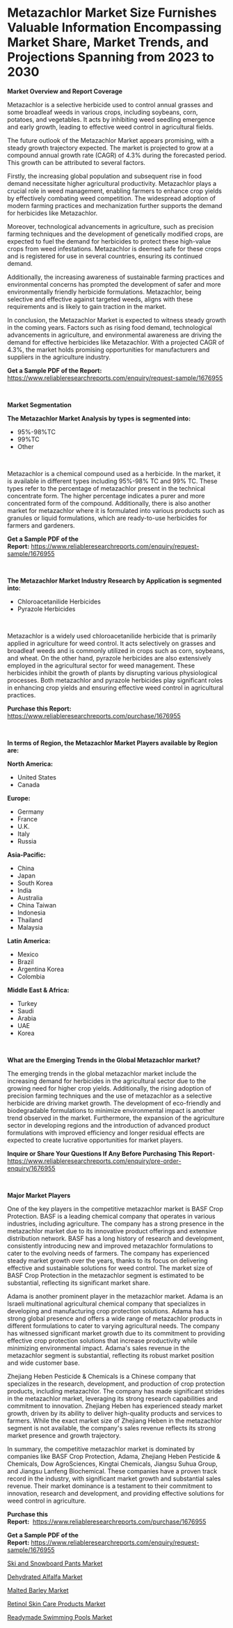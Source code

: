 <p><h1>Metazachlor Market Size Furnishes Valuable Information Encompassing Market Share, Market Trends, and Projections Spanning from 2023 to 2030</h1></p><p><strong>Market Overview and Report Coverage</strong></p>
<p><p>Metazachlor is a selective herbicide used to control annual grasses and some broadleaf weeds in various crops, including soybeans, corn, potatoes, and vegetables. It acts by inhibiting weed seedling emergence and early growth, leading to effective weed control in agricultural fields.</p><p>The future outlook of the Metazachlor Market appears promising, with a steady growth trajectory expected. The market is projected to grow at a compound annual growth rate (CAGR) of 4.3% during the forecasted period. This growth can be attributed to several factors.</p><p>Firstly, the increasing global population and subsequent rise in food demand necessitate higher agricultural productivity. Metazachlor plays a crucial role in weed management, enabling farmers to enhance crop yields by effectively combating weed competition. The widespread adoption of modern farming practices and mechanization further supports the demand for herbicides like Metazachlor.</p><p>Moreover, technological advancements in agriculture, such as precision farming techniques and the development of genetically modified crops, are expected to fuel the demand for herbicides to protect these high-value crops from weed infestations. Metazachlor is deemed safe for these crops and is registered for use in several countries, ensuring its continued demand.</p><p>Additionally, the increasing awareness of sustainable farming practices and environmental concerns has prompted the development of safer and more environmentally friendly herbicide formulations. Metazachlor, being selective and effective against targeted weeds, aligns with these requirements and is likely to gain traction in the market.</p><p>In conclusion, the Metazachlor Market is expected to witness steady growth in the coming years. Factors such as rising food demand, technological advancements in agriculture, and environmental awareness are driving the demand for effective herbicides like Metazachlor. With a projected CAGR of 4.3%, the market holds promising opportunities for manufacturers and suppliers in the agriculture industry.</p></p>
<p><strong>Get a Sample PDF of the Report:</strong> <a href="https://www.reliableresearchreports.com/enquiry/request-sample/1676955">https://www.reliableresearchreports.com/enquiry/request-sample/1676955</a></p>
<p>&nbsp;</p>
<p><strong>Market Segmentation</strong></p>
<p><strong>The Metazachlor Market Analysis by types is segmented into:</strong></p>
<p><ul><li>95%-98%TC</li><li>99%TC</li><li>Other</li></ul></p>
<p>&nbsp;</p>
<p><p>Metazachlor is a chemical compound used as a herbicide. In the market, it is available in different types including 95%-98% TC and 99% TC. These types refer to the percentage of metazachlor present in the technical concentrate form. The higher percentage indicates a purer and more concentrated form of the compound. Additionally, there is also another market for metazachlor where it is formulated into various products such as granules or liquid formulations, which are ready-to-use herbicides for farmers and gardeners.</p></p>
<p><strong>Get a Sample PDF of the Report:</strong>&nbsp;<a href="https://www.reliableresearchreports.com/enquiry/request-sample/1676955">https://www.reliableresearchreports.com/enquiry/request-sample/1676955</a></p>
<p>&nbsp;</p>
<p><strong>The Metazachlor Market Industry Research by Application is segmented into:</strong></p>
<p><ul><li>Chloroacetanilide Herbicides</li><li>Pyrazole Herbicides</li></ul></p>
<p>&nbsp;</p>
<p><p>Metazachlor is a widely used chloroacetanilide herbicide that is primarily applied in agriculture for weed control. It acts selectively on grasses and broadleaf weeds and is commonly utilized in crops such as corn, soybeans, and wheat. On the other hand, pyrazole herbicides are also extensively employed in the agricultural sector for weed management. These herbicides inhibit the growth of plants by disrupting various physiological processes. Both metazachlor and pyrazole herbicides play significant roles in enhancing crop yields and ensuring effective weed control in agricultural practices.</p></p>
<p><strong>Purchase this Report:</strong>&nbsp; <a href="https://www.reliableresearchreports.com/purchase/1676955">https://www.reliableresearchreports.com/purchase/1676955</a></p>
<p>&nbsp;</p>
<p><strong>In terms of Region, the Metazachlor Market Players available by Region are:</strong></p>
<p>
    <p> <strong> North America: </strong>
        <ul>
            <li>United States</li>
            <li>Canada</li>
        </ul>
        </p> 
    <p> <strong> Europe: </strong>
        <ul>
            <li>Germany</li>
            <li>France</li>
            <li>U.K.</li>
            <li>Italy</li>
            <li>Russia</li>
        </ul>
        </p> 
    <p> <strong> Asia-Pacific: </strong>
        <ul>
            <li>China</li>
            <li>Japan</li>
            <li>South Korea</li>
            <li>India</li>
            <li>Australia</li>
            <li>China Taiwan</li>
            <li>Indonesia</li>
            <li>Thailand</li>
            <li>Malaysia</li>
        </ul>
        </p> 
    <p> <strong> Latin America: </strong>
        <ul>
            <li>Mexico</li>
            <li>Brazil</li>
            <li>Argentina Korea</li>
            <li>Colombia</li>
        </ul>
        </p> 
    <p> <strong> Middle East & Africa: </strong>
        <ul>
            <li>Turkey</li>
            <li>Saudi</li>
            <li>Arabia</li>
            <li>UAE</li>
            <li>Korea</li>
        </ul>
    </p>
    </p>
<p>&nbsp;</p>
<p><strong>What are the Emerging Trends in the Global Metazachlor market?</strong></p>
<p><p>The emerging trends in the global metazachlor market include the increasing demand for herbicides in the agricultural sector due to the growing need for higher crop yields. Additionally, the rising adoption of precision farming techniques and the use of metazachlor as a selective herbicide are driving market growth. The development of eco-friendly and biodegradable formulations to minimize environmental impact is another trend observed in the market. Furthermore, the expansion of the agriculture sector in developing regions and the introduction of advanced product formulations with improved efficiency and longer residual effects are expected to create lucrative opportunities for market players.</p></p>
<p><strong>Inquire or Share Your Questions If Any Before Purchasing This Report</strong>- <a href="https://www.reliableresearchreports.com/enquiry/pre-order-enquiry/1676955">https://www.reliableresearchreports.com/enquiry/pre-order-enquiry/1676955</a></p>
<p>&nbsp;</p>
<p><strong>Major Market Players</strong></p>
<p><p>One of the key players in the competitive metazachlor market is BASF Crop Protection. BASF is a leading chemical company that operates in various industries, including agriculture. The company has a strong presence in the metazachlor market due to its innovative product offerings and extensive distribution network. BASF has a long history of research and development, consistently introducing new and improved metazachlor formulations to cater to the evolving needs of farmers. The company has experienced steady market growth over the years, thanks to its focus on delivering effective and sustainable solutions for weed control. The market size of BASF Crop Protection in the metazachlor segment is estimated to be substantial, reflecting its significant market share.</p><p>Adama is another prominent player in the metazachlor market. Adama is an Israeli multinational agricultural chemical company that specializes in developing and manufacturing crop protection solutions. Adama has a strong global presence and offers a wide range of metazachlor products in different formulations to cater to varying agricultural needs. The company has witnessed significant market growth due to its commitment to providing effective crop protection solutions that increase productivity while minimizing environmental impact. Adama's sales revenue in the metazachlor segment is substantial, reflecting its robust market position and wide customer base.</p><p>Zhejiang Heben Pesticide & Chemicals is a Chinese company that specializes in the research, development, and production of crop protection products, including metazachlor. The company has made significant strides in the metazachlor market, leveraging its strong research capabilities and commitment to innovation. Zhejiang Heben has experienced steady market growth, driven by its ability to deliver high-quality products and services to farmers. While the exact market size of Zhejiang Heben in the metazachlor segment is not available, the company's sales revenue reflects its strong market presence and growth trajectory.</p><p>In summary, the competitive metazachlor market is dominated by companies like BASF Crop Protection, Adama, Zhejiang Heben Pesticide & Chemicals, Dow AgroSciences, Kingtai Chemicals, Jiangsu Suhua Group, and Jiangsu Lanfeng Biochemical. These companies have a proven track record in the industry, with significant market growth and substantial sales revenue. Their market dominance is a testament to their commitment to innovation, research and development, and providing effective solutions for weed control in agriculture.</p></p>
<p><strong>Purchase this Report:</strong>&nbsp;&nbsp;<a href="https://www.reliableresearchreports.com/purchase/1676955">https://www.reliableresearchreports.com/purchase/1676955</a></p>
<p></p>
<p><strong>Get a Sample PDF of the Report:</strong>&nbsp;<a href="https://www.reliableresearchreports.com/enquiry/request-sample/1676955">https://www.reliableresearchreports.com/enquiry/request-sample/1676955</a></p>
<p><p><a href="https://medium.com/@dioncollins8227/ski-and-snowboard-pants-nbsp-market-focuses-on-market-share-size-and-projected-forecast-till-2030-2c4b4760dc7c">Ski and Snowboard Pants Market</a></p><p><a href="https://github.com/Chiragrp25/Market-Research-Report-List-1/blob/main/dehydrated-alfalfa-market.md">Dehydrated Alfalfa Market</a></p><p><a href="https://github.com/YashRP12/Market-Research-Report-List-1/blob/main/malted-barley-market.md">Malted Barley Market</a></p><p><a href="https://medium.com/@minnieebert2827/retinol-skin-care-products-market-insight-market-trends-growth-forecasted-from-2023-to-2030-23f5836d0ce3">Retinol Skin Care Products Market</a></p><p><a href="https://medium.com/@entelabrahimi1961/readymade-swimming-pools-market-furnishes-information-on-market-share-market-trends-and-market-0e00503cabfa">Readymade Swimming Pools Market</a></p></p>